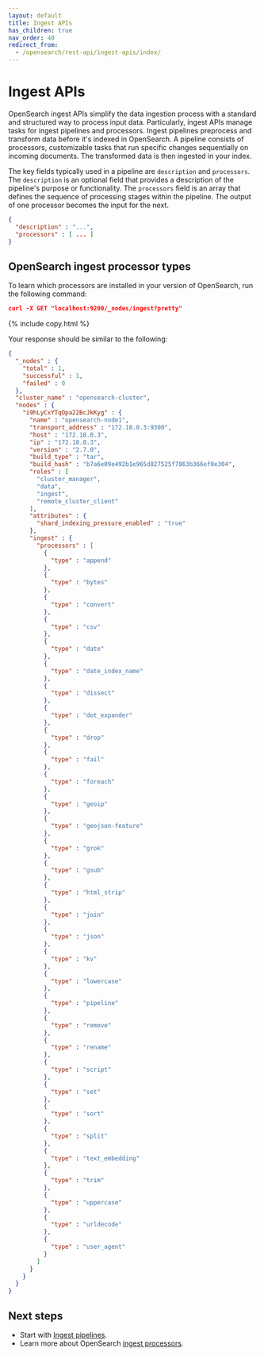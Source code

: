 ```yaml
---
layout: default
title: Ingest APIs
has_children: true
nav_order: 40
redirect_from:
  - /opensearch/rest-api/ingest-apis/index/
---
```


# Ingest APIs

OpenSearch ingest APIs simplify the data ingestion process with a standard and structured way to process input data. Particularly, ingest APIs manage tasks for ingest pipelines and processors. Ingest pipelines preprocess and transform data before it's indexed in OpenSearch. A pipeline consists of processors, customizable tasks that run specific changes sequentially on incoming documents. The transformed data is then ingested in your index.

The key fields typically used in a pipeline are `description` and `processors`. The `description` is an optional field that provides a description of the pipeline's purpose or functionality. The `processors` field is an array that defines the sequence of processing stages within the pipeline. The output of one processor becomes the input for the next.

```json
{
  "description" : "...",
  "processors" : [ ... ]
}
```

## OpenSearch ingest processor types

To learn which processors are installed in your version of OpenSearch, run the following command:

```json
curl -X GET "localhost:9200/_nodes/ingest?pretty"
```
{% include copy.html %}

Your response should be similar to the following:

```json
{
  "_nodes" : {
    "total" : 1,
    "successful" : 1,
    "failed" : 0
  },
  "cluster_name" : "opensearch-cluster",
  "nodes" : {
    "i9hLyCxYTqOpa22BcJkKyg" : {
      "name" : "opensearch-node1",
      "transport_address" : "172.18.0.3:9300",
      "host" : "172.18.0.3",
      "ip" : "172.18.0.3",
      "version" : "2.7.0",
      "build_type" : "tar",
      "build_hash" : "b7a6e09e492b1e965d827525f7863b366ef0e304",
      "roles" : [
        "cluster_manager",
        "data",
        "ingest",
        "remote_cluster_client"
      ],
      "attributes" : {
        "shard_indexing_pressure_enabled" : "true"
      },
      "ingest" : {
        "processors" : [
          {
            "type" : "append"
          },
          {
            "type" : "bytes"
          },
          {
            "type" : "convert"
          },
          {
            "type" : "csv"
          },
          {
            "type" : "date"
          },
          {
            "type" : "date_index_name"
          },
          {
            "type" : "dissect"
          },
          {
            "type" : "dot_expander"
          },
          {
            "type" : "drop"
          },
          {
            "type" : "fail"
          },
          {
            "type" : "foreach"
          },
          {
            "type" : "geoip"
          },
          {
            "type" : "geojson-feature"
          },
          {
            "type" : "grok"
          },
          {
            "type" : "gsub"
          },
          {
            "type" : "html_strip"
          },
          {
            "type" : "join"
          },
          {
            "type" : "json"
          },
          {
            "type" : "kv"
          },
          {
            "type" : "lowercase"
          },
          {
            "type" : "pipeline"
          },
          {
            "type" : "remove"
          },
          {
            "type" : "rename"
          },
          {
            "type" : "script"
          },
          {
            "type" : "set"
          },
          {
            "type" : "sort"
          },
          {
            "type" : "split"
          },
          {
            "type" : "text_embedding"
          },
          {
            "type" : "trim"
          },
          {
            "type" : "uppercase"
          },
          {
            "type" : "urldecode"
          },
          {
            "type" : "user_agent"
          }
        ]
      }
    }
  }
}
```

## Next steps

- Start with [Ingest pipelines]({{site.url}}{{site.baseurl}}/api-reference/ingest-apis/ingest-pipelines/).
- Learn more about OpenSearch [ingest processors]({{site.url}}{{site.baseurl}}/api-reference/ingest-apis/ingest-processors/).
